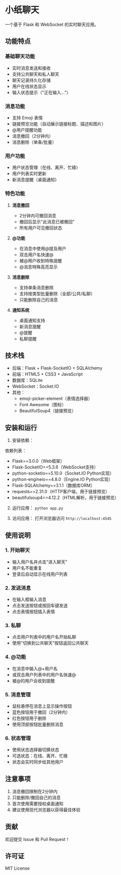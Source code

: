 # 小纸聊天

一个基于 Flask 和 WebSocket 的实时聊天应用。

## 功能特点

### 基础聊天功能
- 实时消息发送和接收
- 支持公共聊天和私人聊天
- 聊天记录持久化存储
- 用户在线状态显示
- 输入状态提示（"正在输入..."）

### 消息功能
- 支持 Emoji 表情
- 链接预览功能（自动展示链接标题、描述和图片）
- @用户提醒功能
- 消息撤回（2分钟内）
- 消息删除（单条/批量）

### 用户功能
- 用户状态管理（在线、离开、忙碌）
- 用户列表实时更新
- 新消息提醒（桌面通知）

### 特色功能
1. **消息撤回**
   - 2分钟内可撤回消息
   - 撤回后显示"此消息已被撤回"
   - 所有用户可见撤回状态

2. **@功能**
   - 在消息中使用@提及用户
   - 双击用户名快速@
   - 被@用户收到特殊提醒
   - @消息特殊高亮显示

3. **消息删除**
   - 支持单条消息删除
   - 支持按类型批量删除（全部/公共/私聊）
   - 只能删除自己的消息

4. **通知系统**
   - 桌面通知支持
   - 新消息提醒
   - @提醒
   - 私聊提醒

## 技术栈
- 后端：Flask + Flask-SocketIO + SQLAlchemy
- 前端：HTML5 + CSS3 + JavaScript
- 数据库：SQLite
- WebSocket：Socket.IO
- 其他：
  - emoji-picker-element（表情选择器）
  - Font Awesome（图标）
  - BeautifulSoup4（链接预览）

## 安装和运行

1. 安装依赖：

依赖列表：
- Flask==3.0.0（Web框架）
- Flask-SocketIO==5.3.6（WebSocket支持）
- python-socketio==5.10.0（Socket.IO Python实现）
- python-engineio==4.8.0（Engine.IO Python实现）
- Flask-SQLAlchemy==3.1.1（数据库ORM）
- requests==2.31.0（HTTP客户端，用于链接预览）
- beautifulsoup4==4.12.2（HTML解析，用于链接预览）

2. 运行应用：
`python app.py`

3. 访问应用：
打开浏览器访问 `http://localhost:4545`

## 使用说明

### 1. 开始聊天
- 输入用户名并点击"进入聊天"
- 用户名不能重复
- 登录后自动显示在线用户列表

### 2. 发送消息
- 在输入框输入消息
- 点击发送按钮或按回车键发送
- 点击表情按钮插入表情

### 3. 私聊
- 点击用户列表中的用户名开始私聊
- 使用"切换到公共聊天"按钮返回公共聊天

### 4. @功能
- 在消息中输入@+用户名
- 或双击用户列表中的用户名快速@
- 被@的用户会收到提醒

### 5. 消息管理
- 鼠标悬停在消息上显示操作按钮
- 蓝色按钮用于撤回（2分钟内）
- 红色按钮用于删除
- 使用顶部按钮批量删除消息

### 6. 状态管理
- 使用状态选择器切换状态
- 可选状态：在线、离开、忙碌
- 状态会实时同步给其他用户

## 注意事项
1. 消息撤回限制在2分钟内
2. 只能删除/撤回自己的消息
3. 首次使用需要授权桌面通知
4. 建议使用现代浏览器以获得最佳体验

## 贡献
欢迎提交 Issue 和 Pull Request！

## 许可证
MIT License
